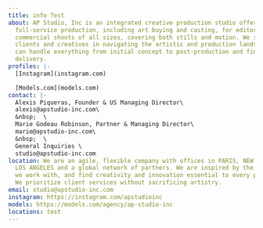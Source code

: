 ```yaml
---
title: info Test
about: AP Studio, Inc is an integrated creative production studio offering
  full-service production, including art buying and casting, for editorial and
  commercial shoots of all sizes, covering both stills and motion. We support
  clients and creatives in navigating the artistic and production landscape – we
  can handle everything from initial concept to post-production and final
  delivery.
profiles: |-
  [Instagram](instagram.com)

  [Models.com](models.com)
contact: |-
  Alexis Piqueras, Founder & US Managing Director\
  alexis@apstudio-inc.com\
  &nbsp;  \
  Marie Godeau Robinson, Partner & Managing Director\
  marie@apstudio-inc.com\
  &nbsp;  \
  General Inquiries \
  studio@apstudio-inc.com
location: We are an agile, flexible company with offices in PARIS, NEW YORK, and
  LOS ANGELES and a global network of partners. We are inspired by the artists
  we work with, and find creativity and innovation essential to every project.
  We prioritize client services without sacrificing artistry.
email: studio@apstudio-inc.com
instagram: https://instagram.com/apstudioinc
models: https://models.com/agency/ap-studio-inc
locations: test
---
```

